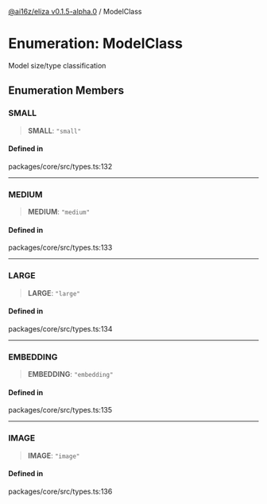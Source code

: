 [@ai16z/eliza v0.1.5-alpha.0](../index.md) / ModelClass

# Enumeration: ModelClass

Model size/type classification

## Enumeration Members

### SMALL

> **SMALL**: `"small"`

#### Defined in

packages/core/src/types.ts:132

***

### MEDIUM

> **MEDIUM**: `"medium"`

#### Defined in

packages/core/src/types.ts:133

***

### LARGE

> **LARGE**: `"large"`

#### Defined in

packages/core/src/types.ts:134

***

### EMBEDDING

> **EMBEDDING**: `"embedding"`

#### Defined in

packages/core/src/types.ts:135

***

### IMAGE

> **IMAGE**: `"image"`

#### Defined in

packages/core/src/types.ts:136
